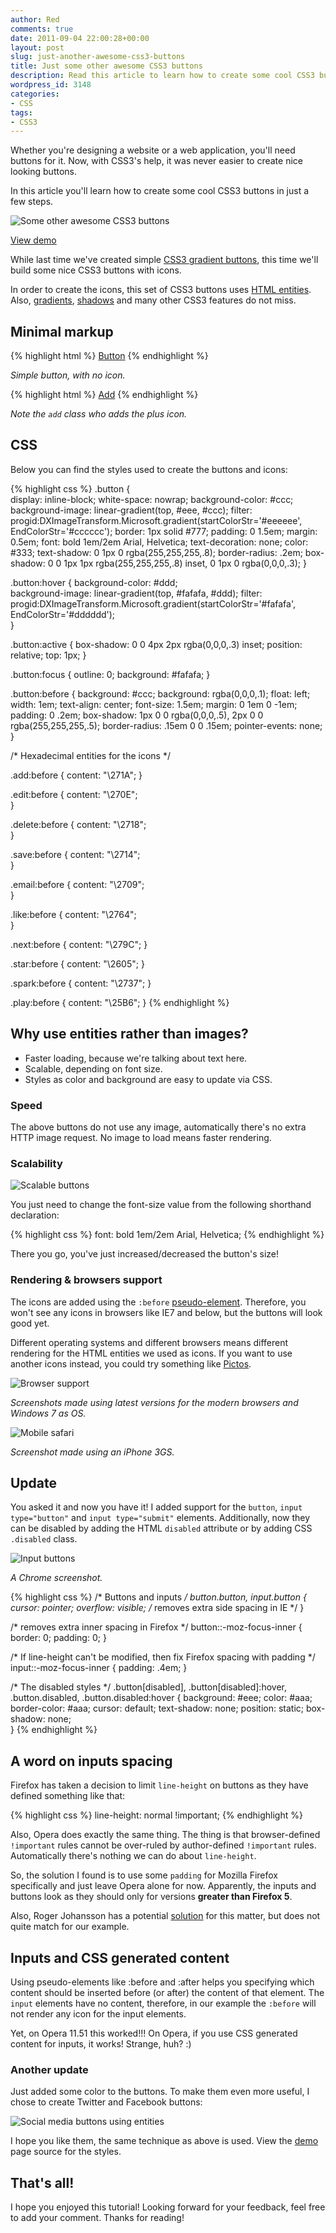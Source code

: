 ```yaml
---
author: Red
comments: true
date: 2011-09-04 22:00:28+00:00
layout: post
slug: just-another-awesome-css3-buttons
title: Just some other awesome CSS3 buttons
description: Read this article to learn how to create some cool CSS3 buttons in just a few steps. Pure CSS3 social buttons also included.
wordpress_id: 3148
categories:
- CSS
tags:
- CSS3
---
```


Whether you're designing a website or a web application, you'll need buttons for it. Now, with CSS3's help, it was never easier to create nice looking buttons.

In this article you'll learn how to create some cool CSS3 buttons in just a few steps.

![Some other awesome CSS3 buttons](http://www.red-team-design.com/wp-content/uploads/2011/09/css3-buttons.png)

<!-- more -->

[View demo](http://www.red-team-design.com/wp-content/uploads/2011/09/awesome-css3-buttons.html)

While last time we've created simple [CSS3 gradient buttons](http://www.red-team-design.com/cross-browser-css-gradient-buttons), this time we'll build some nice CSS3 buttons with icons.

In order to create the icons, this set of CSS3 buttons uses [HTML entities](http://en.wikipedia.org/wiki/Html_entity). Also, [gradients](http://www.red-team-design.com/css-gradients-quick-tutorial), [shadows](http://www.red-team-design.com/how-to-create-slick-effects-with-css3-box-shadow) and many other CSS3 features do not miss.

## Minimal markup

{% highlight html %}
<a href="" class="button">Button</a>
{% endhighlight %}

_Simple button, with no icon._

{% highlight html %}
<a href="" class="button add">Add</a>
{% endhighlight %}

_Note the `add` class who adds the plus icon._

## CSS

Below you can find the styles used to create the buttons and icons:

{% highlight css %}
.button {        
    display: inline-block;
    white-space: nowrap;
    background-color: #ccc;
    background-image: linear-gradient(top, #eee, #ccc);
    filter: progid:DXImageTransform.Microsoft.gradient(startColorStr='#eeeeee', EndColorStr='#cccccc');
    border: 1px solid #777;
    padding: 0 1.5em;
    margin: 0.5em;
    font: bold 1em/2em Arial, Helvetica;
    text-decoration: none;
    color: #333;
    text-shadow: 0 1px 0 rgba(255,255,255,.8);
    border-radius: .2em;
    box-shadow: 0 0 1px 1px rgba(255,255,255,.8) inset, 0 1px 0 rgba(0,0,0,.3);
}

.button:hover {
    background-color: #ddd;        
    background-image: linear-gradient(top, #fafafa, #ddd);
    filter: progid:DXImageTransform.Microsoft.gradient(startColorStr='#fafafa', EndColorStr='#dddddd');        
}

.button:active {
    box-shadow: 0 0 4px 2px rgba(0,0,0,.3) inset;
    position: relative;
    top: 1px;
}

.button:focus {
    outline: 0;
    background: #fafafa;
}    

.button:before {
    background: #ccc;
    background: rgba(0,0,0,.1);
    float: left;        
    width: 1em;
    text-align: center;
    font-size: 1.5em;
    margin: 0 1em 0 -1em;
    padding: 0 .2em;
    box-shadow: 1px 0 0 rgba(0,0,0,.5), 2px 0 0 rgba(255,255,255,.5);
    border-radius: .15em 0 0 .15em;
    pointer-events: none;        
}

/* Hexadecimal entities for the icons */

.add:before {
    content: "\271A";
}

.edit:before {
    content: "\270E";        
}

.delete:before {
    content: "\2718";        
}

.save:before {
    content: "\2714";        
}

.email:before {
    content: "\2709";        
}

.like:before {
    content: "\2764";        
}

.next:before {
    content: "\279C";
}

.star:before {
    content: "\2605";
}

.spark:before {
    content: "\2737";
}

.play:before {
    content: "\25B6";
}
{% endhighlight %}

## Why use entities rather than images?

  * Faster loading, because we're talking about text here.	
  * Scalable, depending on font size.        
  * Styles as color and background are easy to update via CSS.

### Speed

The above buttons do not use any image, automatically there's no extra HTTP image request. No image to load means faster rendering. 

### Scalability

![Scalable buttons ](http://www.red-team-design.com/wp-content/uploads/2011/09/css3-buttons-scalability.png)

You just need to change the font-size value from the following shorthand declaration:

{% highlight css %}
font: bold 1em/2em Arial, Helvetica;
{% endhighlight %}

There you go, you've just increased/decreased the button's size!

### Rendering & browsers support

The icons are added using the `:before` [pseudo-element](http://www.red-team-design.com/before-after-pseudo-elements). Therefore, you won't see any icons in browsers like IE7 and below, but the buttons will look good yet.

Different operating systems and different browsers means different rendering for the HTML entities we used as icons. If you want to use another icons instead, you could try something like [Pictos](http://pictos.drewwilson.com/).

![Browser support](http://www.red-team-design.com/wp-content/uploads/2011/09/css3-buttons-across-browsers.png)

_Screenshots made using latest versions for the modern browsers and Windows 7 as OS._

![Mobile safari](http://www.red-team-design.com/wp-content/uploads/2011/09/mobile-safari.png)

_Screenshot made using an iPhone 3GS._

## Update

You asked it and now you have it! I added support for the `button`, `input type="button"` and `input type="submit"` elements. Additionally, now they can be disabled by adding the HTML `disabled` attribute or by adding CSS `.disabled` class.

![Input buttons](http://www.red-team-design.com/wp-content/uploads/2011/09/css3-buttons-inputs.png)

_A Chrome screenshot._

{% highlight css %}
/* Buttons and inputs */
button.button, 
input.button { 
    cursor: pointer;
    overflow: visible; /* removes extra side spacing in IE */
}

/* removes extra inner spacing in Firefox */
button::-moz-focus-inner {
  border: 0;
  padding: 0;
}

/* If line-height can't be modified, then fix Firefox spacing with padding */
 input::-moz-focus-inner {
  padding: .4em;
}

/* The disabled styles */
.button[disabled], 
.button[disabled]:hover, 
.button.disabled, 
.button.disabled:hover {
    background: #eee;
    color: #aaa;
    border-color: #aaa;
    cursor: default;
    text-shadow: none;
    position: static;
    box-shadow: none;       
}
{% endhighlight %}

## A word on inputs spacing

Firefox has taken a decision to limit `line-height` on buttons as they have defined something like that:

{% highlight css %}
line-height: normal !important;
{% endhighlight %}

Also, Opera does exactly the same thing. The thing is that browser-defined `!important` rules cannot be over-ruled by author-defined `!important` rules. Automatically there's nothing we can do about `line-height`. 

So, the solution I found is to use some `padding` for Mozilla Firefox specifically and just leave Opera alone for now. Apparently, the inputs and buttons look as they should only for versions **greater than Firefox 5**. 

Also, Roger Johansson has a potential [solution](http://www.456bereastreet.com/archive/201108/line-height_in_input_fields/) for this matter, but does not quite match for our example.

## Inputs and CSS generated content

Using pseudo-elements like :before and :after helps you specifying which content should be inserted before (or after) the content of that element. The `input` elements have no content, therefore, in our example the `:before` will not render any icon for the input elements.

Yet, on Opera 11.51 this worked!!! On Opera, if you use CSS generated content for inputs, it works! Strange, huh? :)

### Another update

Just added some color to the buttons. To make them even more useful, I chose to create Twitter and Facebook buttons:

![Social media buttons using entities](http://www.red-team-design.com/wp-content/uploads/2011/09/css3-social-media-buttons.png)

I hope you like them, the same technique as above is used. View the [demo](http://www.red-team-design.com/wp-content/uploads/2011/09/awesome-css3-buttons.html) page source for the styles.

## That's all!

I hope you enjoyed this tutorial! Looking forward for your feedback, feel free to add your comment. Thanks for reading!